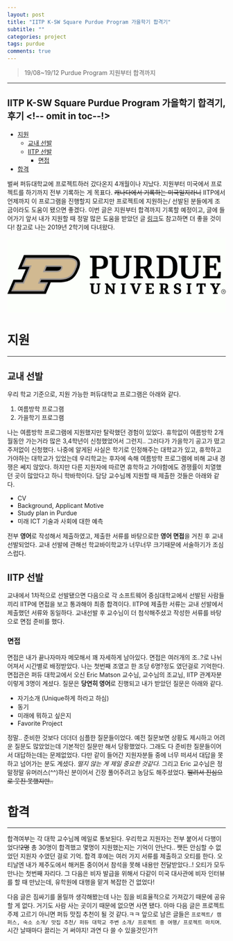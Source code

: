 ```yaml
---
layout: post
title: "IITP K-SW Square Purdue Program 가을학기 합격기"
subtitle: ""
categories: project
tags: purdue
comments: true
---
```


> 19/08~19/12 Purdue Program 지원부터 합격까지

---

## IITP K-SW Square Purdue Program 가을학기 합격기, 후기 <!-- omit in toc--!>
- [지원](#%ec%a7%80%ec%9b%90)
  - [교내 선발](#%ea%b5%90%eb%82%b4-%ec%84%a0%eb%b0%9c)
  - [IITP 선발](#iitp-%ec%84%a0%eb%b0%9c)
    - [면접](#%eb%a9%b4%ec%a0%91)
- [합격](#%ed%95%a9%ea%b2%a9)

벌써 퍼듀대학교에 프로젝트하러 갔다온지 4개월이나 지났다. 지원부터 미국에서 프로젝트를 하기까지 전부 기록하는 게 목표다. <s>캐나다에서 기록하는 미국일지라니</s> IITP에서 언제까지 이 프로그램을 진행할지 모르지만 프로젝트에 지원하는/ 선발된 분들에게 조금이라도 도움이 됐으면 좋겠다. 이번 글은 지원부터 합격까지 기록할 예정이고, 글에 들어가기 앞서 내가 지원할 때 정말 많은 도움을 받았던 글 [링크](https://persona-p.tistory.com/17?category=707138)도 참고하면 더 좋을 것이다! 참고로 나는 2019년 2학기에 다녀왔다.

![퍼듀](/assets/img/purdue.png)

# 지원

---

## 교내 선발

우리 학교 기준으로, 지원 가능한 퍼듀대학교 프로그램은 아래와 같다.

1. 여름방학 프로그램
2. 가을학기 프로그램

나는 여름방학 프로그램에 지원했지만 탈락했던 경험이 있었다. 휴학없이 여름방학 2개월동안 가는거라 많은 3,4학년이 신청했었어서 그런지.. 그러다가 가을학기 공고가 떴고 주저없이 신청했다. 나중에 알게된 사실은 학기로 인정해주는 대학교가 있고, 휴학하고 가야하는 대학교가 있었는데 우리학교는 후자에 속해 여름방학 프로그램에 비해 교내 경쟁은 쎄지 않았다. 하지만 다른 지원자에 따르면 휴학하고 가야함에도 경쟁률이 치열했던 곳이 많았다고 하니 학바학이다. 담당 교수님께 지원할 때 제출한 것들은 아래와 같다.

- CV
- Background, Applicant Motive
- Study plan in Purdue
- 미래 ICT 기술과 사회에 대한 예측

전부 <b>영어</b>로 작성해서 제출하였고, 제출한 서류를 바탕으로한 <b>영어 면접</b>을 거친 후 교내 선발되었다. 교내 선발에 관해선 학교바이학교가 너무너무 크기때문에 서술하기가 조심스럽다.

## IITP 선발

교내에서 1차적으로 선발됐으면 다음으로 각 소프트웨어 중심대학교에서 선발된 사람들끼리 IITP에 면접을 보고 통과해야 최종 합격이다. IITP에 제출한 서류는 교내 선발에서 제출했던 서류와 동일하다. 교내선발 후 교수님이 더 첨삭해주셨고 작성한 서류를 바탕으로 면접 준비를 했다.

### 면접

면접은 내가 끝나자마자 메모해서 꽤 자세하게 남아있다. 면접은 여러개의 조..?로 나뉘어져서 시간별로 배정받았다. 나는 첫번째 조였고 한 조당 6명?정도 였던걸로 기억한다. 면접관은 퍼듀 대학교에서 오신 Eric Matson 교수님, 교수님의 조교님, IITP 관계자분 이렇게 3명이 계셨다. 질문은 <b>당연히 영어</b>로 진행되고 내가 받았던 질문은 아래와 같다.

- 자기소개 (Unique하게 하라고 하심)
- 동기
- 미래에 뭐하고 싶은지
- Favorite Project

정말.. 준비한 것보다 더더더 심플한 질문들이었다. 예전 질문보면 상황도 제시하고 어려운 질문도 많았었는데 기본적인 질문만 해서 당황했었다. 그래도 다 준비한 질문들이어서 대답하는데는 문제없었다. 다만 같이 들어간 지원자분들 중에 너무 떠셔서 대답을 못하고 넘어가는 분도 계셨다. <i>떨지 않는 게 제일 중요한 것같다.</i> 그리고 Eric 교수님은 정말정말 유머러스(^^)하신 분이어서 긴장 풀어주려고 농담도 해주셨었다. <s>떨려서 진심으로 웃진 못했지만..</s>

# 합격

---

합격여부는 각 대학 교수님께 메일로 통보된다. 우리학교 지원자는 전부 붙어서 다행이었다!<s>2명</s> 총 30명이 합격했고 몇명이 지원했는지는 기억이 안난다.. 쨋든 안심할 수 없었던 지원자 수였던 걸로 기억. 합격 후에는 여러 가지 서류를 제출하고 오티를 한다. 오티날엔 내가 제주도에서 해커톤 중이어서 참석을 못해 내용만 전달받았다..! 오티가 모두 만나는 첫번째 자리다. 그 다음은 비자 발급을 위해서 다같이 미국 대사관에 비자 인터뷰를 할 때 만났는데, 유학원에 대행을 맡겨 복잡한 건 없었다!

다음 글은 짐싸기를 올릴까 생각해봤는데 나는 짐을 비효율적으로 가져갔기 때문에 공유할 게 없다. 거기도 사람 사는 곳이기 때문에 없으면 사면 됐다. 아마 다음 글은 프로젝트 주제 고르기 아니면 퍼듀 맛집 추천이 될 것 같다.ㅋㅋ 앞으로 남은 글들은 `프로젝트/ 캠퍼스, 숙소 소개/ 맛집 추천/ 퍼듀 대학교 주변 소개/ 프로젝트 중 여행/ 프로젝트 마치며`. 시간 날때마다 끌리는 거 써야지! 과연 다 쓸 수 있을것인가?!
